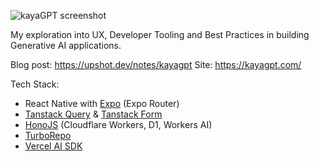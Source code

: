 ![kayaGPT screenshot](https://github.com/user-attachments/assets/b6181fd3-5470-4e16-9b99-833be97565dc)

My exploration into UX, Developer Tooling and Best Practices in building Generative AI applications.

Blog post: https://upshot.dev/notes/kayagpt
Site: https://kayagpt.com/

Tech Stack:

- React Native with [Expo](https://expo.dev/) (Expo Router)
- [Tanstack Query](https://tanstack.com/query/latest) & [Tanstack Form](https://tanstack.com/form/latest)
- [HonoJS](https://hono.dev/) (Cloudflare Workers, D1, Workers AI)
- [TurboRepo](https://turborepo.com/)
- [Vercel AI SDK](https://ai-sdk.dev/docs/introduction)
